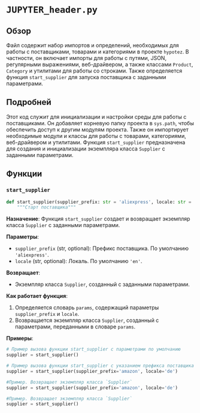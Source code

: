 # `JUPYTER_header.py`

## Обзор

Файл содержит набор импортов и определений, необходимых для работы с поставщиками, товарами и категориями в проекте `hypotez`. В частности, он включает импорты для работы с путями, JSON, регулярными выражениями, веб-драйвером, а также классами `Product`, `Category` и утилитами для работы со строками. Также определяется функция `start_supplier` для запуска поставщика с заданными параметрами.

## Подробней

Этот код служит для инициализации и настройки среды для работы с поставщиками. Он добавляет корневую папку проекта в `sys.path`, чтобы обеспечить доступ к другим модулям проекта. Также он импортирует необходимые модули и классы для работы с товарами, категориями, веб-драйвером и утилитами. Функция `start_supplier` предназначена для создания и инициализации экземпляра класса `Supplier` с заданными параметрами.

## Функции

### `start_supplier`

```python
def start_supplier(supplier_prefix: str = 'aliexpress', locale: str = 'en'):
    """Старт поставщика"""
```

**Назначение**:
Функция `start_supplier` создает и возвращает экземпляр класса `Supplier` с заданными параметрами.

**Параметры**:
- `supplier_prefix` (str, optional): Префикс поставщика. По умолчанию `'aliexpress'`.
- `locale` (str, optional): Локаль. По умолчанию `'en'`.

**Возвращает**:
- Экземпляр класса `Supplier`, созданный с заданными параметрами.

**Как работает функция**:
1. Определяется словарь `params`, содержащий параметры `supplier_prefix` и `locale`.
2. Возвращается экземпляр класса `Supplier`, созданный с параметрами, переданными в словаре `params`.

**Примеры**:
```python
# Пример вызова функции start_supplier с параметрами по умолчанию
supplier = start_supplier()

# Пример вызова функции start_supplier с указанием префикса поставщика и локали
supplier = start_supplier(supplier_prefix='amazon', locale='de')
```
```python
#Пример. Возвращает экземпляр класса `Supplier`
supplier = start_supplier(supplier_prefix='amazon', locale='de')
```
```python
#Пример. Возвращает экземпляр класса `Supplier`
supplier = start_supplier()